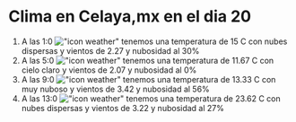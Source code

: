 # Clima en Celaya,mx en el dia 20

1. A las 1:0 !["icon weather"](http://openweathermap.org/img/w/03n.png) tenemos una temperatura de 15 C con nubes dispersas y  vientos de 2.27 y nubosidad al 30%
1. A las 5:0 !["icon weather"](http://openweathermap.org/img/w/01n.png) tenemos una temperatura de 11.67 C con cielo claro y  vientos de 2.07 y nubosidad al 0%
1. A las 9:0 !["icon weather"](http://openweathermap.org/img/w/04d.png) tenemos una temperatura de 13.33 C con muy nuboso y  vientos de 3.42 y nubosidad al 56%
1. A las 13:0 !["icon weather"](http://openweathermap.org/img/w/03d.png) tenemos una temperatura de 23.62 C con nubes dispersas y  vientos de 3.22 y nubosidad al 27%
